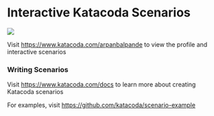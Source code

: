 # Interactive Katacoda Scenarios

[![](http://shields.katacoda.com/katacoda/arpanbalpande/count.svg)](https://www.katacoda.com/arpanbalpande "Get your profile on Katacoda.com")

Visit https://www.katacoda.com/arpanbalpande to view the profile and interactive scenarios

### Writing Scenarios
Visit https://www.katacoda.com/docs to learn more about creating Katacoda scenarios

For examples, visit https://github.com/katacoda/scenario-example
